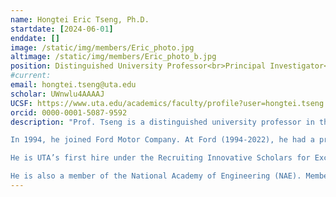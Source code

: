 ```yaml
---
name: Hongtei Eric Tseng, Ph.D.
startdate: [2024-06-01]
enddate: []
image: /static/img/members/Eric_photo.jpg
altimage: /static/img/members/Eric_photo_b.jpg
position: Distinguished University Professor<br>Principal Investigator<br>Director of ETAIC
#current:
email: hongtei.tseng@uta.edu
scholar: UWnwlu4AAAAJ
UCSF: https://www.uta.edu/academics/faculty/profile?user=hongtei.tseng
orcid: 0000-0001-5087-9592
description: "Prof. Tseng is a distinguished university professor in the University of Texas at Arlington. He received his B.S. degree from National Taiwan University in 1986. He received his M.S. and Ph.D. degrees from the University of California, Berkeley in 1991 and 1994, respectively, all in Mechanical Engineering.

In 1994, he joined Ford Motor Company. At Ford (1994-2022), he had a productive career and retired as a Senior Technical Leader of Controls and Automated Systems in Research and Advanced Engineering. Many of his contributed technologies led to production vehicles implementation, including vehicle state estimation and fault detection for Ford and Volvo Roll Stability Control system; advanced modeling and control strategy for fast skip-downshift on Ford F150 10R transmissions; lateral control enhancement for lane centering on Ford Lightning and F150 with BlueCruise; and trailer angle estimation for Pro Trailer Backup Assist on Ford Super Duty. His technical achievements have been honored with Ford's highest annual technology award, the Henry Ford Technology Award, unprecedentedly on seven occasions. Additionally, he was the recipient of the prestigious Control Engineering Practice Award from the American Automatic Control Council in 2013.

He is UTA’s first hire under the Recruiting Innovative Scholars for Excellence initiative, RISE 100. He has decades of experience in the automotive industry and more than 100 U.S. patents to his name, about a third of which have been implemented in Ford vehicles. He is also the author/coauthor of over 150 publications, including 6 book chapters. He has helped develop vehicle technology that has improved self-driving capabilities and reduced the chances of rollover accidents.

He is also a member of the National Academy of Engineering (NAE). Membership in NAE—which honors professionals who have made outstanding and innovative contributions to the research, practice, education or advancement of engineering—is among the highest professional distinctions awarded in the field."
---
```

